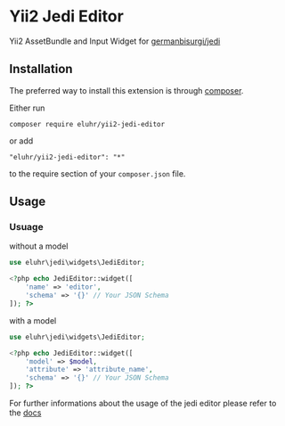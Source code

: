 Yii2 Jedi Editor
================
Yii2 AssetBundle and Input Widget for [germanbisurgi/jedi](https://github.com/germanbisurgi/jedi)

Installation
------------

The preferred way to install this extension is through [composer](https://getcomposer.org/download/).

Either run

```
composer require eluhr/yii2-jedi-editor
```

or add

```
"eluhr/yii2-jedi-editor": "*"
```

to the require section of your `composer.json` file.


Usage
-----

### Usuage

without a model

```php
use eluhr\jedi\widgets\JediEditor;

<?php echo JediEditor::widget([
    'name' => 'editor',
    'schema' => '{}' // Your JSON Schema
]); ?>
```

with a model

```php
use eluhr\jedi\widgets\JediEditor;

<?php echo JediEditor::widget([
    'model' => $model,
    'attribute' => 'attribute_name',
    'schema' => '{}' // Your JSON Schema
]); ?>
```

For further informations about the usage of the jedi editor please refer to the [docs](https://github.com/germanbisurgi/jedi)
